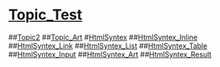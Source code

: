 # [Topic_Test](Topic_Test.md) 
##[Topic2](Topic2.md)
##[Topic_Art](Topic_Art.md)
#[HtmlSyntex](HtmlSyntex.md)
##[HtmlSyntex_Inline](HtmlSyntex_Inline.md)
##[HtmlSyntex_Link](HtmlSyntex_Link.md)
##[HtmlSyntex_List](HtmlSyntex_List.md)
##[HtmlSyntex_Table](HtmlSyntex_Table.md)
##[HtmlSyntex_Input](HtmlSyntex_Input.md)
##[HtmlSyntex_Art](HtmlSyntex_Art.md)
##[HtmlSyntex_Result](HtmlSyntex_Result.md)